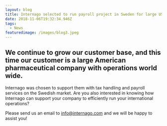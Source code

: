 ```yaml
---
layout: blog
title: Internago selected to run payroll project in Sweden for large US company
date: 2018-11-06T19:32:34.946Z
tags:
  - News
featuredimage: /images/blog3.jpeg
---
```

## We continue to grow our customer base, and this time our customer is a large American pharmaceutical company with operations world wide.


Internago was chosen to support them with tax handling and payroll services on the Swedish market. Are you also interested in knowing how Internago can support your company to efficiently run your international operations?
 


Please send us an email to [info@internago.com](mailto:info@internago.com) and we will be happy to assist you!